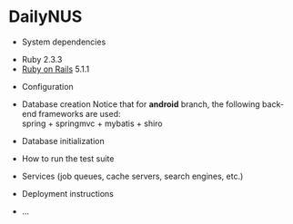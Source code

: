 # DailyNUS

* System dependencies
- Ruby 2.3.3
- [Ruby on Rails](http://rubyonrails.org/) 5.1.1

* Configuration

* Database creation
Notice that for __android__ branch, the following back-end frameworks are used:<br>
spring + springmvc + mybatis + shiro

* Database initialization

* How to run the test suite

* Services (job queues, cache servers, search engines, etc.)

* Deployment instructions

* ...
